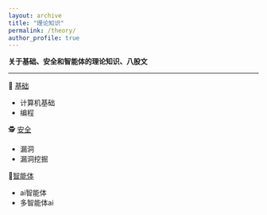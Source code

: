 ```yaml
---
layout: archive
title: "理论知识"
permalink: /theory/
author_profile: true
---
```


**关于基础、安全和智能体的理论知识、八股文**

---

🐣 [基础](./basic/)
- 计算机基础
- 编程

🕵️ [安全](./sec)
- 漏洞
- 漏洞挖掘

🧸[智能体](./agent)
- ai智能体
- 多智能体ai
